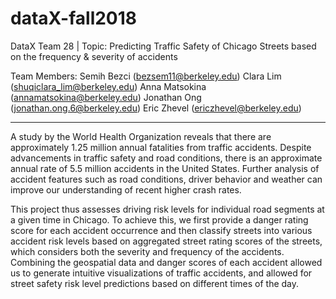 # dataX-fall2018
DataX Team 28 | Topic: Predicting Traffic Safety of Chicago Streets based on the frequency &amp; severity of accidents

Team Members: 
Semih Bezci (bezsem11@berkeley.edu)
Clara Lim (shuqiclara_lim@berkeley.edu)
Anna Matsokina (annamatsokina@berkeley.edu)
Jonathan Ong (jonathan.ong.6@berkeley.edu)
Eric Zhevel (ericzhevel@berkeley.edu)

_____

A study by the World Health Organization reveals that there are approximately 1.25 million annual fatalities from traffic accidents. Despite advancements in traffic safety and road conditions, there is an approximate annual rate of 5.5 million accidents in the United States. Further analysis of accident features such as road conditions, driver behavior and weather can improve our understanding of recent higher crash rates. 

This project thus assesses driving risk levels for individual road segments at a given time in Chicago. To achieve this, we first provide a danger rating score for each accident occurrence and then classify streets into various accident risk levels based on aggregated street rating scores of the streets, which considers both the severity and frequency of the accidents. Combining the geospatial data and danger scores of each accident allowed us to generate intuitive visualizations of traffic accidents, and allowed for street safety risk level predictions based on different times of the day. 
